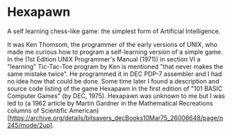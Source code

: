 # Hexapawn
A self learning chess-like game: the simplest form of Artificial Intelligence.

It was Ken Thomsom, the programmer of the early versions of UNIX, who made me curious how to program a self-learning version of a simple game. In the (1st Edition UNIX Programmer's Manual (1971)) in section VI a "learning" Tic-Tac-Toe program by Ken is mentioned "that never makes the same mistake twice". He programmed it in DEC PDP-7 assembler and I had no idea how that could be done. Some time later I found a description and source code listing of the game Hexapawn in the first edition of "101 BASIC Computer Games" (by DEC, 1975). Hexapawn was unknown to me but I was led to (a 1962 article by Martin Gardner in the Mathematical Recreations columns of Scientific American)[https://archive.org/details/bitsavers_decBooks10Mar75_26006648/page/n245/mode/2up].


